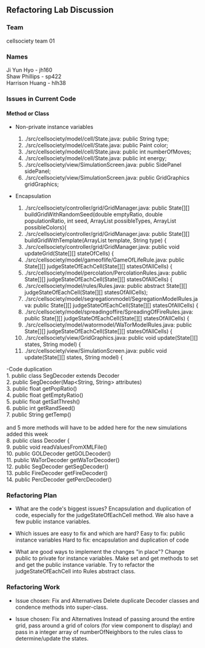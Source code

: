 ## Refactoring Lab Discussion
### Team
cellsociety team 01
### Names
Ji Yun Hyo - jh160<br>
Shaw Phillips - sp422 <br>
Harrison Huang - hlh38

### Issues in Current Code

#### Method or Class
- Non-private instance variables
    1. ./src/cellsociety/model/cell/State.java: public String type; 
    2. ./src/cellsociety/model/cell/State.java: public Paint color;
    3. ./src/cellsociety/model/cell/State.java: public int numberOfMoves;
    4. ./src/cellsociety/model/cell/State.java: public int energy;
    5. ./src/cellsociety/view/SimulationScreen.java: public SidePanel sidePanel;
    6. ./src/cellsociety/view/SimulationScreen.java: public GridGraphics gridGraphics;
    
- Encapsulation
    1. ./src/cellsociety/controller/grid/GridManager.java: public State[][] buildGridWithRandomSeed(double emptyRatio, double populationRatio, int seed, ArrayList<String> possibleTypes, ArrayList<String> possibleColors){
    2. ./src/cellsociety/controller/grid/GridManager.java: public State[][] buildGridWithTemplate(ArrayList<State> template, String type) {
    3. ./src/cellsociety/controller/grid/GridManager.java: public void updateGrid(State[][] stateOfCells) {
    4. ./src/cellsociety/model/gameoflife/GameOfLifeRule.java: public State[][] judgeStateOfEachCell(State[][] statesOfAllCells) {
    5. ./src/cellsociety/model/percolation/PercolationRules.java: public State[][] judgeStateOfEachCell(State[][] statesOfAllCells) {
    6. ./src/cellsociety/model/rules/Rules.java: public abstract State[][] judgeStateOfEachCell(State[][] statesOfAllCells);
    7. ./src/cellsociety/model/segregationmodel/SegregationModelRules.java: public State[][] judgeStateOfEachCell(State[][] statesOfAllCells) {
    8. ./src/cellsociety/model/spreadingoffire/SpreadingOfFireRules.java: public State[][] judgeStateOfEachCell(State[][] statesOfAllCells) {
    9. ./src/cellsociety/model/watormodel/WaTorModelRules.java: public State[][] judgeStateOfEachCell(State[][] statesOfAllCells) {
    10. ./src/cellsociety/view/GridGraphics.java: public void update(State[][] states, String model) { 
    11. ./src/cellsociety/view/SimulationScreen.java: public void update(State[][] states, String model) {

-Code duplication <br>
    1. public class SegDecoder extends Decoder <br>
    2. public SegDecoder(Map<String, String> attributes)<br>
    3. public float getPopRatio()<br>
    4. public float getEmptyRatio()<br>
    5. public float getSatThresh()<br>
    6. public int getRandSeed()<br>
    7. public String getTemp()<br><br>
    and 5 more methods will have to be added here for the new simulations added this week<br>
    8. public class Decoder {<br>
    9. public void readValuesFromXMLFile()<br>
    10. public GOLDecoder getGOLDecoder()<br>
    11. public WaTorDecoder getWaTorDecoder()<br>
    12. public SegDecoder getSegDecoder()<br>
    13. public FireDecoder getFireDecoder()<br>
    14. public PercDecoder getPercDecoder()<br>


### Refactoring Plan

* What are the code's biggest issues?
  Encapsulation and duplication of code, especially for the judgeStateOfEachCell method. We also have
  a few public instance variables.

* Which issues are easy to fix and which are hard?
  Easy to fix: public instance variables
  Hard to fix: encapsulation and duplication of code

* What are good ways to implement the changes "in place"?
  Change public to private for instance variables. Make set and get methods to set and get the public instance variable.
  Try to refactor the judgeStateOfEachCell into Rules abstract class.

### Refactoring Work

* Issue chosen: Fix and Alternatives
  Delete duplicate Decoder classes and condence methods into super-class.

* Issue chosen: Fix and Alternatives
  Instead of passing around the entire grid, pass around a grid of colors (for view component to display) and pass in a integer array
  of numberOfNeighbors to the rules class to determine/update the states.